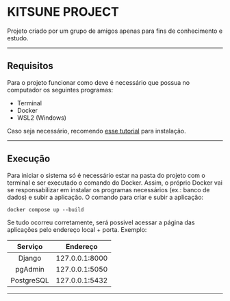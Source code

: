 # KITSUNE PROJECT

Projeto criado por um grupo de amigos apenas para fins de conhecimento e estudo. 

---

## Requisitos

Para o projeto funcionar como deve é necessário que possua no computador os seguintes programas:

- Terminal
- Docker
- WSL2 (Windows)

Caso seja necessário, recomendo [esse tutorial](https://youtu.be/05YN8F8ajBc) para instalação. 

---

## Execução

Para iniciar o sistema só é necessário estar na pasta do projeto com o terminal e ser executado o comando do Docker. Assim, o próprio Docker vai se responsabilizar em instalar os programas necessários (ex.: banco de dados) e subir a aplicação. O comando para criar e subir a aplicação: 

```
docker compose up --build
```

Se tudo ocorreu corretamente, será possivel acessar a página das aplicações pelo endereço local + porta. Exemplo: 

Serviço     |   Endereço
:----------:|:-----------------:
Django      |   127.0.0.1:8000
pgAdmin     |   127.0.0.1:5050
PostgreSQL  |   127.0.0.1:5432
---